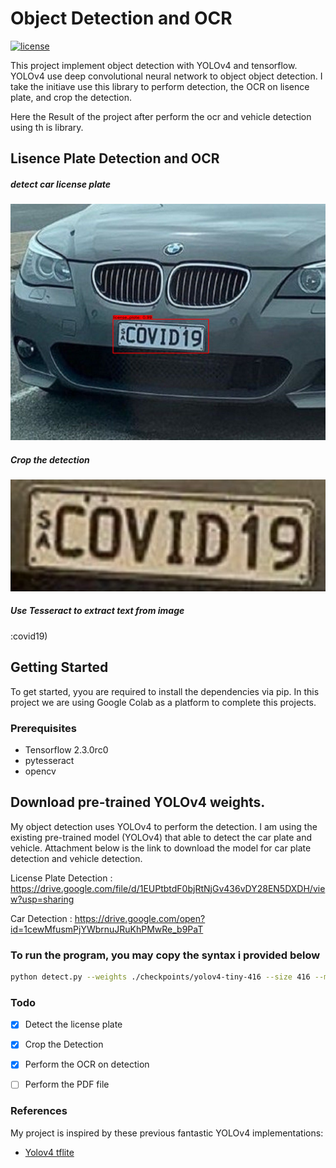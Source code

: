 # Object Detection and OCR 
[![license](https://img.shields.io/github/license/mashape/apistatus.svg)](LICENSE)

This project implement object detection with YOLOv4 and tensorflow. YOLOv4 use deep convolutional neural network to object object detection. I take the initiave use this library to perform detection, the OCR on lisence plate, and crop the detection.

Here the Result of the project after perform the ocr and vehicle detection using th is library.

## Lisence Plate Detection and OCR

##### detect car license plate
<p align="center"><img src="result.png" width="640"\></p>

##### Crop the detection
<p align="center"><img src="ocr/objectcrop.png" width="640"\></p>

##### Use Tesseract to extract text from image

:covid19)


## Getting Started
To get started, yyou are required to install the dependencies via pip. In this project we are using Google Colab as a platform to complete this projects. 

### Prerequisites
* Tensorflow 2.3.0rc0
* pytesseract
* opencv



## Download pre-trained YOLOv4 weights.

My object detection uses YOLOv4 to perform the detection. I am using the existing pre-trained model (YOLOv4) that able to detect the car plate and vehicle. Attachment below is the link to download the model for car plate detection and vehicle detection. 

License Plate Detection : https://drive.google.com/file/d/1EUPtbtdF0bjRtNjGv436vDY28EN5DXDH/view?usp=sharing

Car Detection : https://drive.google.com/open?id=1cewMfusmPjYWbrnuJRuKhPMwRe_b9PaT


### To run the program, you may copy the syntax i provided below

```bash
python detect.py --weights ./checkpoints/yolov4-tiny-416 --size 416 --model yolov4 --image 'YOUR DATA' 
```


### Todo

* [x] Detect the license plate
* [x] Crop the Detection
* [x] Perform the OCR on detection
* [ ] Perform the PDF file


### References

   My project is inspired by these previous fantastic YOLOv4 implementations:
  * [Yolov4 tflite](https://github.com/hunglc007/tensorflow-yolov4-tflite)
  

